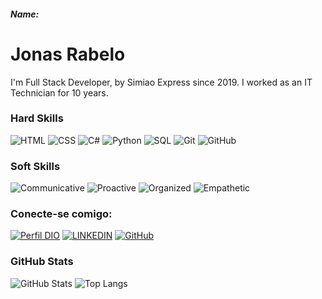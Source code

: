 ##### Name:

# Jonas Rabelo

I'm Full Stack Developer, by Simiao Express since 2019.
I worked as an IT Technician for 10 years.

### Hard Skills

![HTML](https://img.shields.io/badge/HTML5-000?style=for-the-badge&logo=html5)
![CSS](https://img.shields.io/badge/CSS3-000?style=for-the-badge&logo=css3)
![C#](https://img.shields.io/badge/C%23-000?style=for-the-badge&logo=c-sharp&logoColor=823085)
![Python](https://img.shields.io/badge/Python-000?style=for-the-badge&logo=python)
![SQL](https://img.shields.io/badge/sql-000?style=for-the-badge&logo=sql&logoColor=823085)
![Git](https://img.shields.io/badge/Git-000?style=for-the-badge&logo=git)
![GitHub](https://img.shields.io/badge/github-%23121011.svg?style=for-the-badge&logo=github&logoColor=white)

### Soft Skills

![Communicative](https://img.shields.io/badge/Communicative-red?style=for-the-badge)
![Proactive](https://img.shields.io/badge/Proaticve-blue?style=for-the-badge)
![Organized](https://img.shields.io/badge/Organized-red?style=for-the-badge)
![Empathetic](https://img.shields.io/badge/Empathetic-blue?style=for-the-badge)

### Conecte-se comigo:

[![Perfil DIO](https://img.shields.io/badge/DIO/PERFIL-darkblue?style=for-the-badge)](https://web.dio.me/users/jonas2mr01?tab=skills)
[![LINKEDIN](https://img.shields.io/badge/LinkedIn-000?style=for-the-badge&logo=linkedIn)](https://www.linkedin.com/in/jonas-rabelo-787299139/)
[![GitHub](https://img.shields.io/badge/GitHub-black?style=for-the-badge&logo=github)](https://github.com/JonasRabelo)

### GitHub Stats

![GitHub Stats](https://github-readme-stats.vercel.app/api?username=JonasRabelo&theme=transparent&bg_color=013&border_color=30A3DC&show_icons=true&icon_color=30A3DC&title_color=E94D5F&text_color=FFF)
![Top Langs](https://github-readme-stats-git-masterrstaa-rickstaa.vercel.app/api/top-langs/?username=JonasRabelo&layout=compact&bg_color=013&border_color=30A3DC&title_color=E94D5F&text_color=FFF)
